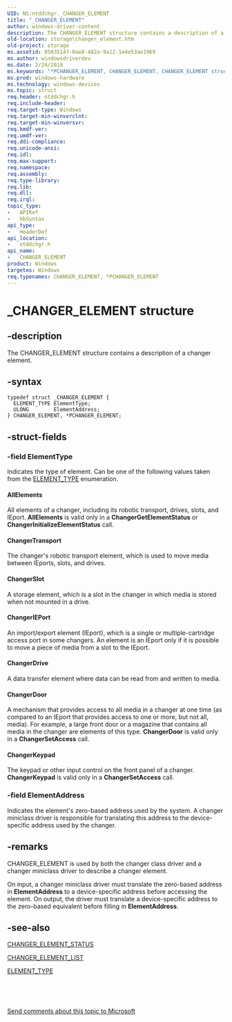 ```yaml
---
UID: NS:ntddchgr._CHANGER_ELEMENT
title: "_CHANGER_ELEMENT"
author: windows-driver-content
description: The CHANGER_ELEMENT structure contains a description of a changer element.
old-location: storage\changer_element.htm
old-project: storage
ms.assetid: 85035147-0ae8-482a-9a12-1e4e53ae1969
ms.author: windowsdriverdev
ms.date: 2/24/2018
ms.keywords: "*PCHANGER_ELEMENT, CHANGER_ELEMENT, CHANGER_ELEMENT structure [Storage Devices], PCHANGER_ELEMENT, PCHANGER_ELEMENT structure pointer [Storage Devices], _CHANGER_ELEMENT, ntddchgr/CHANGER_ELEMENT, ntddchgr/PCHANGER_ELEMENT, storage.changer_element, structs-changer_b1685d99-20ff-495d-a9e3-c63571559106.xml"
ms.prod: windows-hardware
ms.technology: windows-devices
ms.topic: struct
req.header: ntddchgr.h
req.include-header: 
req.target-type: Windows
req.target-min-winverclnt: 
req.target-min-winversvr: 
req.kmdf-ver: 
req.umdf-ver: 
req.ddi-compliance: 
req.unicode-ansi: 
req.idl: 
req.max-support: 
req.namespace: 
req.assembly: 
req.type-library: 
req.lib: 
req.dll: 
req.irql: 
topic_type:
-	APIRef
-	kbSyntax
api_type:
-	HeaderDef
api_location:
-	ntddchgr.h
api_name:
-	CHANGER_ELEMENT
product: Windows
targetos: Windows
req.typenames: CHANGER_ELEMENT, *PCHANGER_ELEMENT
---
```


# _CHANGER_ELEMENT structure


## -description


The CHANGER_ELEMENT structure contains a description of a changer element. 


## -syntax


````
typedef struct _CHANGER_ELEMENT {
  ELEMENT_TYPE ElementType;
  ULONG        ElementAddress;
} CHANGER_ELEMENT, *PCHANGER_ELEMENT;
````


## -struct-fields




### -field ElementType

Indicates the type of element. Can be one of the following values taken from the <a href="..\ntddchgr\ne-ntddchgr-_element_type.md">ELEMENT_TYPE</a> enumeration.





#### AllElements

All elements of a changer, including its robotic transport, drives, slots, and IEport. <b>AllElements</b> is valid only in a <b>ChangerGetElementStatus</b> or <b>ChangerInitializeElementStatus</b> call.





#### ChangerTransport

The changer's robotic transport element, which is used to move media between IEports, slots, and drives.





#### ChangerSlot

A storage element, which is a slot in the changer in which media is stored when not mounted in a drive.





#### ChangerIEPort

An import/export element (IEport), which is a single or multiple-cartridge access port in some changers. An element is an IEport only if it is possible to move a piece of media from a slot to the IEport.





#### ChangerDrive

A data transfer element where data can be read from and written to media. 





#### ChangerDoor

A mechanism that provides access to all media in a changer at one time (as compared to an IEport that provides access to one or more, but not all, media). For example, a large front door or a magazine that contains all media in the changer are elements of this type. <b>ChangerDoor</b> is valid only in a <b>ChangerSetAccess</b> call.





#### ChangerKeypad

The keypad or other input control on the front panel of a changer. <b>ChangerKeypad</b> is valid only in a <b>ChangerSetAccess</b> call.


### -field ElementAddress

Indicates the element's zero-based address used by the system. A changer miniclass driver is responsible for translating this address to the device-specific address used by the changer.


## -remarks



CHANGER_ELEMENT is used by both the changer class driver and a changer miniclass driver to describe a changer element. 

On input, a changer miniclass driver must translate the zero-based address in <b>ElementAddress</b> to a device-specific address before accessing the element. On output, the driver must translate a device-specific address to the zero-based equivalent before filling in <b>ElementAddress</b>.




## -see-also

<a href="..\ntddchgr\ns-ntddchgr-_changer_element_status.md">CHANGER_ELEMENT_STATUS</a>



<a href="..\ntddchgr\ns-ntddchgr-_changer_element_list.md">CHANGER_ELEMENT_LIST</a>



<a href="..\ntddchgr\ne-ntddchgr-_element_type.md">ELEMENT_TYPE</a>



 

 

<a href="mailto:wsddocfb@microsoft.com?subject=Documentation%20feedback [storage\storage]:%20CHANGER_ELEMENT structure%20 RELEASE:%20(2/24/2018)&amp;body=%0A%0APRIVACY STATEMENT%0A%0AWe use your feedback to improve the documentation. We don't use your email address for any other purpose, and we'll remove your email address from our system after the issue that you're reporting is fixed. While we're working to fix this issue, we might send you an email message to ask for more info. Later, we might also send you an email message to let you know that we've addressed your feedback.%0A%0AFor more info about Microsoft's privacy policy, see http://privacy.microsoft.com/en-us/default.aspx." title="Send comments about this topic to Microsoft">Send comments about this topic to Microsoft</a>

